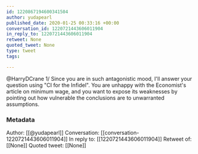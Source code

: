```yaml
---
id: 1220867194600341504
author: yudapearl
published_date: 2020-01-25 00:33:16 +00:00
conversation_id: 1220721443606011904
in_reply_to: 1220721443606011904
retweet: None
quoted_tweet: None
type: tweet
tags:

---
```


@HarryDCrane 1/ Since you are in such antagonistic mood, I'll answer your question using "CI for the Infidel". You are unhappy with the Economist's article on minimum wage, and you want to expose its weaknesses by pointing out how vulnerable the conclusions are to unwarranted assumptions.

### Metadata

Author: [[@yudapearl]]
Conversation: [[conversation-1220721443606011904]]
In reply to: [[1220721443606011904]]
Retweet of: [[None]]
Quoted tweet: [[None]]
